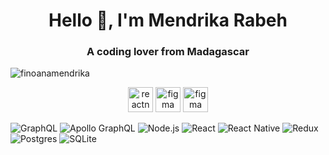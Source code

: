 <h1 align="center">Hello 👋, I'm Mendrika Rabeh</h1>
<h3 align="center">A coding lover from Madagascar</h3>

<p align="left"> <img src="https://komarev.com/ghpvc/?username=finoanamendrika" alt="finoanamendrika" /> </p>

<p align="center"><img src="https://reactnative.dev/img/header_logo.svg" alt="reactnative" width="40" height="40"/> <img src="https://www.vectorlogo.zone/logos/nestjs/nestjs-icon.svg" alt="figma" width="40" height="40"/> <img src="https://www.vectorlogo.zone/logos/nodejs/nodejs-icon.svg" alt="figma" width="40" height="40"/></p>

![GraphQL](https://img.shields.io/badge/-GraphQL-E10098?logo=graphql&logoColor=white)
![Apollo GraphQL](https://img.shields.io/badge/-ApolloGraphQL-311C87?logo=apollo-graphql)
![Node.js ](https://img.shields.io/badge/node.js-6DA55F?logo=node.js&logoColor=white)
![React](https://img.shields.io/badge/react-%2320232a.svg?logo=react&logoColor=%2361DAFB)
![React Native](https://img.shields.io/badge/react_native-%2320232a.svg?logo=react&logoColor=%2361DAFB)
![Redux](https://img.shields.io/badge/redux-%23593d88.svg?logo=redux&logoColor=white)
![Postgres](https://img.shields.io/badge/postgres-%23316192.svg?logo=postgresql&logoColor=white)
![SQLite](https://img.shields.io/badge/sqlite-%2307405e.svg?logo=sqlite&logoColor=white)
